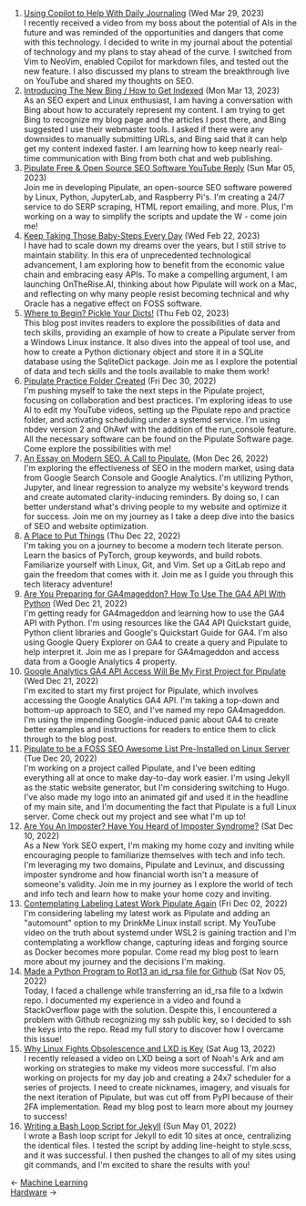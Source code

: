 <ol>
<li><a href="/blog/using-copilot-to-help-with-daily-journaling/">Using Copilot to Help With Daily Journaling</a> (Wed Mar 29, 2023)
<br/>I recently received a video from my boss about the potential of AIs in the future and was reminded of the opportunities and dangers that come with this technology. I decided to write in my journal about the potential of technology and my plans to stay ahead of the curve. I switched from Vim to NeoVim, enabled Copilot for markdown files, and tested out the new feature. I also discussed my plans to stream the breakthrough live on YouTube and shared my thoughts on SEO.</li>
<li><a href="/blog/introducing-the-new-bing-how-to-get-indexed/">Introducing The New Bing / How to Get Indexed</a> (Mon Mar 13, 2023)
<br/>As an SEO expert and Linux enthusiast, I am having a conversation with Bing about how to accurately represent my content. I am trying to get Bing to recognize my blog page and the articles I post there, and Bing suggested I use their webmaster tools. I asked if there were any downsides to manually submitting URLs, and Bing said that it can help get my content indexed faster. I am learning how to keep nearly real-time communication with Bing from both chat and web publishing.</li>
<li><a href="/blog/pipulate-free-open-source-seo-software-youtube-reply/">Pipulate Free & Open Source SEO Software YouTube Reply</a> (Sun Mar 05, 2023)
<br/>Join me in developing Pipulate, an open-source SEO software powered by Linux, Python, JupyterLab, and Raspberry Pi's. I'm creating a 24/7 service to do SERP scraping, HTML report emailing, and more. Plus, I'm working on a way to simplify the scripts and update the W - come join me!</li>
<li><a href="/blog/keep-taking-those-baby-steps-every-day/">Keep Taking Those Baby-Steps Every Day</a> (Wed Feb 22, 2023)
<br/>I have had to scale down my dreams over the years, but I still strive to maintain stability. In this era of unprecedented technological advancement, I am exploring how to benefit from the economic value chain and embracing easy APIs. To make a compelling argument, I am launching OnTheRise.AI, thinking about how Pipulate will work on a Mac, and reflecting on why many people resist becoming technical and why Oracle has a negative effect on FOSS software.</li>
<li><a href="/blog/where-to-begin-pickle-your-dicts/">Where to Begin? Pickle Your Dicts!</a> (Thu Feb 02, 2023)
<br/>This blog post invites readers to explore the possibilities of data and tech skills, providing an example of how to create a Pipulate server from a Windows Linux instance. It also dives into the appeal of tool use, and how to create a Python dictionary object and store it in a SQLite database using the SqliteDict package. Join me as I explore the potential of data and tech skills and the tools available to make them work!</li>
<li><a href="/blog/pipulate-practice-folder-created/">Pipulate Practice Folder Created</a> (Fri Dec 30, 2022)
<br/>I'm pushing myself to take the next steps in the Pipulate project, focusing on collaboration and best practices. I'm exploring ideas to use AI to edit my YouTube videos, setting up the Pipulate repo and practice folder, and activating scheduling under a systemd service. I'm using nbdev version 2 and OhAwf with the addition of the run_console feature. All the necessary software can be found on the Pipulate Software page. Come explore the possibilities with me!</li>
<li><a href="/blog/an-essay-on-modern-seo-a-call-to-pipulate/">An Essay on Modern SEO. A Call to Pipulate.</a> (Mon Dec 26, 2022)
<br/>I'm exploring the effectiveness of SEO in the modern market, using data from Google Search Console and Google Analytics. I'm utilizing Python, Jupyter, and linear regression to analyze my website's keyword trends and create automated clarity-inducing reminders. By doing so, I can better understand what's driving people to my website and optimize it for success. Join me on my journey as I take a deep dive into the basics of SEO and website optimization.</li>
<li><a href="/blog/a-place-to-put-things/">A Place to Put Things</a> (Thu Dec 22, 2022)
<br/>I'm taking you on a journey to become a modern tech literate person. Learn the basics of PyTorch, group keywords, and build robots. Familiarize yourself with Linux, Git, and Vim. Set up a GitLab repo and gain the freedom that comes with it. Join me as I guide you through this tech literacy adventure!</li>
<li><a href="/blog/are-you-preparing-for-ga4mageddon-how-to-use-the-ga4-api-with-python/">Are You Preparing for GA4mageddon? How To Use The GA4 API With Python</a> (Wed Dec 21, 2022)
<br/>I'm getting ready for GA4mageddon and learning how to use the GA4 API with Python. I'm using resources like the GA4 API Quickstart guide, Python client libraries and Google's Quickstart Guide for GA4. I'm also using Google Query Explorer on GA4 to create a query and Pipulate to help interpret it. Join me as I prepare for GA4mageddon and access data from a Google Analytics 4 property.</li>
<li><a href="/blog/google-analytics-ga4-api-access-will-be-my-first-project-for-pipulate/">Google Analytics GA4 API Access Will Be My First Project for Pipulate</a> (Wed Dec 21, 2022)
<br/>I'm excited to start my first project for Pipulate, which involves accessing the Google Analytics GA4 API. I'm taking a top-down and bottom-up approach to SEO, and I've named my repo GA4mageddon. I'm using the impending Google-induced panic about GA4 to create better examples and instructions for readers to entice them to click through to the blog post.</li>
<li><a href="/blog/pipulate-to-be-a-foss-seo-awesome-list-pre-installed-on-linux-server/">Pipulate to be a FOSS SEO Awesome List Pre-Installed on Linux Server</a> (Tue Dec 20, 2022)
<br/>I'm working on a project called Pipulate, and I've been editing everything all at once to make day-to-day work easier. I'm using Jekyll as the static website generator, but I'm considering switching to Hugo. I've also made my logo into an animated gif and used it in the headline of my main site, and I'm documenting the fact that Pipulate is a full Linux server. Come check out my project and see what I'm up to!</li>
<li><a href="/blog/are-you-an-imposter-have-you-heard-of-imposter-syndrome/">Are You An Imposter? Have You Heard of Imposter Syndrome?</a> (Sat Dec 10, 2022)
<br/>As a New York SEO expert, I'm making my home cozy and inviting while encouraging people to familiarize themselves with tech and info tech. I'm leveraging my two domains, Pipulate and Levinux, and discussing imposter syndrome and how financial worth isn't a measure of someone's validity. Join me in my journey as I explore the world of tech and info tech and learn how to make your home cozy and inviting.</li>
<li><a href="/blog/contemplating-labeling-latest-work-pipulate-again/">Contemplating Labeling Latest Work Pipulate Again</a> (Fri Dec 02, 2022)
<br/>I'm considering labeling my latest work as Pipulate and adding an "automount" option to my DrinkMe Linux install script. My YouTube video on the truth about systemd under WSL2 is gaining traction and I'm contemplating a workflow change, capturing ideas and forging source as Docker becomes more popular. Come read my blog post to learn more about my journey and the decisions I'm making.</li>
<li><a href="/blog/made-a-python-program-to-rot13-an-id-rsa-file-for-github/">Made a Python Program to Rot13 an id_rsa file for Github</a> (Sat Nov 05, 2022)
<br/>Today, I faced a challenge while transferring an id_rsa file to a lxdwin repo. I documented my experience in a video and found a StackOverflow page with the solution. Despite this, I encountered a problem with Github recognizing my ssh public key, so I decided to ssh the keys into the repo. Read my full story to discover how I overcame this issue!</li>
<li><a href="/blog/why-linux-fights-obsolescence-and-lxd-is-key/">Why Linux Fights Obsolescence and LXD is Key</a> (Sat Aug 13, 2022)
<br/>I recently released a video on LXD being a sort of Noah's Ark and am working on strategies to make my videos more successful. I'm also working on projects for my day job and creating a 24x7 scheduler for a series of projects. I need to create nicknames, imagery, and visuals for the next iteration of Pipulate, but was cut off from PyPI because of their 2FA implementation. Read my blog post to learn more about my journey to success!</li>
<li><a href="/blog/writing-a-bash-loop-script-for-jekyll/">Writing a Bash Loop Script for Jekyll</a> (Sun May 01, 2022)
<br/>I wrote a Bash loop script for Jekyll to edit 10 sites at once, centralizing the identical files. I tested the script by adding line-height to style.scss, and it was successful. I then pushed the changes to all of my sites using git commands, and I'm excited to share the results with you!</li>
</ol>
<div class="post-nav"><div class="post-nav-prev"><span class="arrow">&larr;&nbsp;</span><a href="/machine learning/">Machine Learning</a></div><div class="post-nav-next"><a href="/hardware/">Hardware</a><span class="arrow">&nbsp;&rarr;</span></div></div>